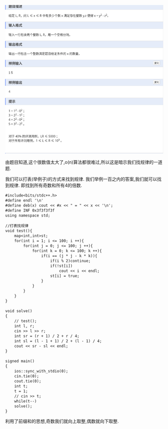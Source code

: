 ![Alt text](image-1.png)

由题目知道,这个很数值太大了,o(n)算法都很难过,所以这是暗示我们找规律的一道题.


我们可以打表(举例子)的方式来找到规律.
我们举例一百之内的答案,我们就可以找到规律. 即找到所有奇数和所有4的倍数.

```
#include<bits/stdc++.h>
#define endl '\n'
#define deb(x) cout << #x << " = " << x << '\n';
#define INF 0x3f3f3f3f
using namespace std;

//打表找规律
void test(){
	map<int,int>st;
	for(int i = 1; i <= 100; i ++){
		for(int j = 0; j <= 100; j ++){
			for(int k = 0; k <= 100; k ++){
				if(i == (j * j - k * k)){
					if(i % 2)continue;
					if(!st[i])
						cout << i << endl;
					st[i] = true;
				}
			}
		}
	}
}

void solve()
{
	// test();
	int l, r;
	cin >> l >> r;
	int sr = (r + 1) / 2 + r / 4;
	int sl = (l - 1 + 1) / 2 + (l - 1) / 4;
	cout << sr - sl << endl;
}

signed main()
{
	ios::sync_with_stdio(0);
	cin.tie(0);
	cout.tie(0);
	int t;
	t = 1;
	// cin >> t;
	while(t--)
	solve();
}

```

利用了前缀和的思想,奇数我们就向上取整,偶数就向下取整.